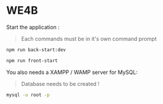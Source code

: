 # WE4B

Start the application :
> Each commands must be in it's own command prompt

```bash
npm run back-start:dev
```
```bash
npm run front-start
```

You also needs a XAMPP / WAMP server for MySQL:
> Database needs to be created !
```bash
mysql -u root -p
```